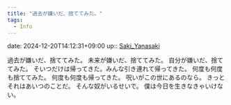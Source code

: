 ```yaml
---
title: "過去が嫌いだ、捨ててみた。"
tags:
  - Info
---
```


date: 2024-12-20T14:12:31+09:00
up:: [Saki_Yanasaki](../Bar/Novel/Nacaria/Saki_Yanasaki.md)

過去が嫌いだ、捨ててみた。
未来が嫌いだ、捨ててみた。
自分が嫌いだ、捨ててみた。
そいつだけは帰ってきた。みんな引き連れて帰ってきた。
何度も何度も捨ててみた。
何度も何度も帰ってきた。
呪いがこの世にあるのなら。
きっとそれはあいつのことだ。
そんな奴がいるせいで。
僕は今日を生きなきゃいけない。